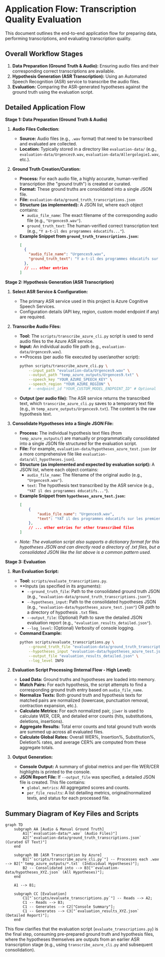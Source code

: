 # Application Flow: Transcription Quality Evaluation

This document outlines the end-to-end application flow for preparing data, performing transcriptions, and evaluating transcription quality.

## Overall Workflow Stages

1.  **Data Preparation (Ground Truth & Audio):** Ensuring audio files and their corresponding correct transcriptions are available.
2.  **Hypothesis Generation (ASR Transcription):** Using an Automated Speech Recognition (ASR) service to transcribe the audio files.
3.  **Evaluation:** Comparing the ASR-generated hypotheses against the ground truth using the evaluation script.

## Detailed Application Flow

**Stage 1: Data Preparation (Ground Truth & Audio)**

1.  **Audio Files Collection:**
    *   **Source:** Audio files (e.g., `.wav` format) that need to be transcribed and evaluated are collected.
    *   **Location:** Typically stored in a directory like `evaluation-data/` (e.g., `evaluation-data/Urgences9.wav`, `evaluation-data/Allergologie1.wav`, etc.).

2.  **Ground Truth Creation/Curation:**
    *   **Process:** For each audio file, a highly accurate, human-verified transcription (the "ground truth") is created or curated.
    *   **Format:** These ground truths are consolidated into a single JSON file.
    *   **File:** `evaluation-data/ground_truth_transcriptions.json`
    *   **Structure (as implemented):** A JSON list, where each object contains:
        *   `audio_file_name`: The exact filename of the corresponding audio file (e.g., `"Urgences9.wav"`).
        *   `ground_truth_text`: The human-verified correct transcription text (e.g., `"Y a-t-il des programmes éducatifs..."`).
    *   **Example Snippet from `ground_truth_transcriptions.json`:**
        ```json
        [
          {
            "audio_file_name": "Urgences9.wav",
            "ground_truth_text": "Y a-t-il des programmes éducatifs sur les premiers secours proposés par le service des urgences?"
          },
          // ... other entries
        ]
        ```

**Stage 2: Hypothesis Generation (ASR Transcription)**

1.  **Select ASR Service & Configuration:**
    *   The primary ASR service used in this project is Azure Cognitive Speech Services.
    *   Configuration details (API key, region, custom model endpoint if any) are required.

2.  **Transcribe Audio Files:**
    *   **Tool:** The `scripts/transcribe_azure_cli.py` script is used to send audio files to the Azure ASR service.
    *   **Input:** An individual audio file path (e.g., `evaluation-data/Urgences9.wav`).
    *   **Process (per audio file executed by user/another script):
        ```bash
        python scripts/transcribe_azure_cli.py \
            --input_path "evaluation-data/Urgences9.wav" \
            --output_path "temp_azure_outputs/Urgences9.txt" \
            --speech_key "YOUR_AZURE_SPEECH_KEY" \
            --speech_region "YOUR_AZURE_REGION" \
            # --endpoint_id "YOUR_CUSTOM_MODEL_ENDPOINT_ID" # Optional
        ```
    *   **Output (per audio file):** The ASR service returns the transcribed text, which `transcribe_azure_cli.py` saves to a temporary text file (e.g., in `temp_azure_outputs/Urgences9.txt`). The content is the raw hypothesis text.

3.  **Consolidate Hypotheses into a Single JSON File:**
    *   **Process:** The individual hypothesis text files (from `temp_azure_outputs/`) are manually or programmatically consolidated into a single JSON file structured for the evaluation script.
    *   **File:** For example, `evaluation-data/hypotheses_azure_test.json` (or a more comprehensive file like `evaluation-data/all_hypotheses.json`).
    *   **Structure (as implemented and expected by evaluation script):** A JSON list, where each object contains:
        *   `audio_file_name`: The filename of the original audio (e.g., `"Urgences9.wav"`).
        *   `text`: The hypothesis text transcribed by the ASR service (e.g., `"YAT il des programmes éducatifs..."`).
    *   **Example Snippet from `hypotheses_azure_test.json`:**
        ```json
        [
            {
                "audio_file_name": "Urgences9.wav",
                "text": "YAT il des programmes éducatifs sur les premiers secours proposés par le service des urgences."
            },
            // ... other entries for other transcribed files
        ]
        ```
    *   *Note: The evaluation script also supports a dictionary format for this hypotheses JSON and can directly read a directory of .txt files, but a consolidated JSON like the list above is a common pattern used.* 

**Stage 3: Evaluation**

1.  **Run Evaluation Script:**
    *   **Tool:** `scripts/evaluate_transcriptions.py`.
    *   **Inputs (as specified in its arguments):
        *   `--ground_truth_file`: Path to the consolidated ground truth JSON (e.g., `"evaluation-data/ground_truth_transcriptions.json"`).
        *   `--hypotheses_input`: Path to the consolidated hypotheses JSON (e.g., `"evaluation-data/hypotheses_azure_test.json"`) OR path to a directory of hypothesis `.txt` files.
        *   `--output_file`: (Optional) Path to save the detailed JSON evaluation report (e.g., `"evaluation_results_detailed.json"`).
        *   `--log_level`: (Optional) Verbosity of console logging.
    *   **Command Example:**
        ```bash
        python scripts/evaluate_transcriptions.py \
            --ground_truth_file "evaluation-data/ground_truth_transcriptions.json" \
            --hypotheses_input "evaluation-data/hypotheses_azure_test.json" \
            --output_file "evaluation_results_detailed.json" \
            --log_level INFO
        ```

2.  **Evaluation Script Processing (Internal Flow - High Level):**
    *   **Load Data:** Ground truths and hypotheses are loaded into memory.
    *   **Match Pairs:** For each hypothesis, the script attempts to find a corresponding ground truth entry based on `audio_file_name`.
    *   **Normalize Texts:** Both ground truth and hypothesis texts for matched pairs are normalized (lowercase, punctuation removal, contraction expansion, etc.).
    *   **Calculate Metrics:** For each normalized pair, `jiwer` is used to calculate WER, CER, and detailed error counts (hits, substitutions, deletions, insertions).
    *   **Aggregate Results:** Total error counts and total ground truth words are summed up across all evaluated files.
    *   **Calculate Global Rates:** Overall WER%, Insertion%, Substitution%, Deletion% rates, and average CER% are computed from these aggregate totals.

3.  **Output Generation:**
    *   **Console Output:** A summary of global metrics and per-file WER/CER highlights is printed to the console.
    *   **JSON Report File:** If `--output_file` was specified, a detailed JSON file is created. This file contains:
        *   `global_metrics`: All aggregated scores and counts.
        *   `per_file_results`: A list detailing metrics, original/normalized texts, and status for each processed file.

## Summary Diagram of Key Files and Scripts

```mermaid
graph TD
    subgraph AA [Audio & Manual Ground Truth]
        A1["`evaluation-data/*.wav` (Audio Files)"]
        A2["`evaluation-data/ground_truth_transcriptions.json` (Curated GT Text)"]
    end

    subgraph BB [ASR Transcription by Azure]
        B1["`scripts/transcribe_azure_cli.py`"] -- Processes each .wav --> B2["`temp_azure_outputs/*.txt` (Individual Hypotheses)"];
        B2 -- Consolidated into --> B3["`evaluation-data/hypotheses_XYZ.json` (All Hypotheses)"];
    end
    
    A1 --> B1;

    subgraph CC [Evaluation]
        C1["`scripts/evaluate_transcriptions.py`"] -- Reads --> A2;
        C1 -- Reads --> B3;
        C1 -- Generates --> C2["Console Summary"];
        C1 -- Generates --> C3["`evaluation_results_XYZ.json` (Detailed Report)"];
    end
```

This flow clarifies that the evaluation script (`evaluate_transcriptions.py`) is the final step, consuming pre-prepared ground truth and hypothesis files, where the hypotheses themselves are outputs from an earlier ASR transcription stage (e.g., using `transcribe_azure_cli.py` and subsequent consolidation). 